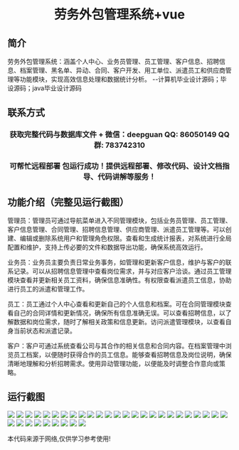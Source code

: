 <p><h1 align="center">劳务外包管理系统+vue</h1></p>

## 简介
劳务外包管理系统：涵盖个人中心、业务员管理、员工管理、客户信息、招聘信息、档案管理、黑名单、异动、合同、客户开发、用工单位、派遣员工和供应商管理等功能模块，实现高效信息处理和数据统计分析。    --计算机毕业设计源码；毕设源码；java毕业设计源码


## 联系方式
<p><h3 align="center">获取完整代码与数据库文件 + 微信：deepguan QQ: 86050149 QQ群: 783742310</h3></p>
<p><h3 align="center">可帮忙远程部署 包运行成功！提供远程部署、修改代码、设计文档指导、代码讲解等服务！</h3></p>

## 功能介绍（完整见运行截图）
管理员：管理员可通过导航菜单进入不同管理模块，包括业务员管理、员工管理、客户信息管理、合同管理、招聘信息管理、供应商管理、派遣员工管理等。可以创建、编辑或删除系统用户和管理角色权限。查看和生成统计报表，对系统进行全局配置和维护，支持上传必要的文件和数据导出功能，确保系统高效运行。

业务员：业务员主要负责日常业务事务，如管理和更新客户信息，维护与客户的联系记录。可以从招聘信息管理中查看岗位需求，并与对应客户洽谈。通过员工管理模块查看并更新相关员工资料，确保信息准确性。有权限查看派遣员工信息，协助进行员工的派遣和管理工作。

员工：员工通过个人中心查看和更新自己的个人信息和档案。可在合同管理模块查看自己的合同详情和更新情况，确保所有信息准确无误。可以查看招聘信息，以了解数据和岗位需求，随时了解相关政策和信息更新。访问派遣管理模块，以查看自身当前状态和派遣记录。

客户：客户可通过系统查看公司与其合作的相关信息和合同内容。在档案管理中浏览员工档案，以便随时获得合作的员工信息。能够查看招聘信息及岗位说明，确保清晰地理解和分析招聘需求。使用异动管理功能，以便能及时调整合作意向或策略。


## 运行截图
![](https://bs-1329754181.cos.ap-shanghai.myqcloud.com/ssm/LaborOutsourcingManagementSystem/img/001.jpg)
![](https://bs-1329754181.cos.ap-shanghai.myqcloud.com/ssm/LaborOutsourcingManagementSystem/img/002.jpg)
![](https://bs-1329754181.cos.ap-shanghai.myqcloud.com/ssm/LaborOutsourcingManagementSystem/img/003.jpg)
![](https://bs-1329754181.cos.ap-shanghai.myqcloud.com/ssm/LaborOutsourcingManagementSystem/img/004.jpg)
![](https://bs-1329754181.cos.ap-shanghai.myqcloud.com/ssm/LaborOutsourcingManagementSystem/img/005.jpg)
![](https://bs-1329754181.cos.ap-shanghai.myqcloud.com/ssm/LaborOutsourcingManagementSystem/img/006.jpg)
![](https://bs-1329754181.cos.ap-shanghai.myqcloud.com/ssm/LaborOutsourcingManagementSystem/img/007.jpg)
![](https://bs-1329754181.cos.ap-shanghai.myqcloud.com/ssm/LaborOutsourcingManagementSystem/img/008.jpg)
![](https://bs-1329754181.cos.ap-shanghai.myqcloud.com/ssm/LaborOutsourcingManagementSystem/img/009.jpg)
![](https://bs-1329754181.cos.ap-shanghai.myqcloud.com/ssm/LaborOutsourcingManagementSystem/img/010.jpg)
![](https://bs-1329754181.cos.ap-shanghai.myqcloud.com/ssm/LaborOutsourcingManagementSystem/img/011.jpg)
![](https://bs-1329754181.cos.ap-shanghai.myqcloud.com/ssm/LaborOutsourcingManagementSystem/img/012.jpg)
![](https://bs-1329754181.cos.ap-shanghai.myqcloud.com/ssm/LaborOutsourcingManagementSystem/img/013.jpg)
![](https://bs-1329754181.cos.ap-shanghai.myqcloud.com/ssm/LaborOutsourcingManagementSystem/img/014.jpg)
![](https://bs-1329754181.cos.ap-shanghai.myqcloud.com/ssm/LaborOutsourcingManagementSystem/img/015.jpg)
![](https://bs-1329754181.cos.ap-shanghai.myqcloud.com/ssm/LaborOutsourcingManagementSystem/img/016.jpg)
![](https://bs-1329754181.cos.ap-shanghai.myqcloud.com/ssm/LaborOutsourcingManagementSystem/img/017.jpg)
![](https://bs-1329754181.cos.ap-shanghai.myqcloud.com/ssm/LaborOutsourcingManagementSystem/img/018.jpg)
![](https://bs-1329754181.cos.ap-shanghai.myqcloud.com/ssm/LaborOutsourcingManagementSystem/img/019.jpg)
![](https://bs-1329754181.cos.ap-shanghai.myqcloud.com/ssm/LaborOutsourcingManagementSystem/img/020.jpg)
![](https://bs-1329754181.cos.ap-shanghai.myqcloud.com/ssm/LaborOutsourcingManagementSystem/img/021.jpg)
![](https://bs-1329754181.cos.ap-shanghai.myqcloud.com/ssm/LaborOutsourcingManagementSystem/img/022.jpg)
![](https://bs-1329754181.cos.ap-shanghai.myqcloud.com/ssm/LaborOutsourcingManagementSystem/img/023.jpg)
![](https://bs-1329754181.cos.ap-shanghai.myqcloud.com/ssm/LaborOutsourcingManagementSystem/img/024.jpg)
![](https://bs-1329754181.cos.ap-shanghai.myqcloud.com/ssm/LaborOutsourcingManagementSystem/img/025.jpg)
![](https://bs-1329754181.cos.ap-shanghai.myqcloud.com/ssm/LaborOutsourcingManagementSystem/img/026.jpg)
![](https://bs-1329754181.cos.ap-shanghai.myqcloud.com/ssm/LaborOutsourcingManagementSystem/img/027.jpg)
![](https://bs-1329754181.cos.ap-shanghai.myqcloud.com/ssm/LaborOutsourcingManagementSystem/img/028.jpg)
![](https://bs-1329754181.cos.ap-shanghai.myqcloud.com/ssm/LaborOutsourcingManagementSystem/img/029.jpg)
![](https://bs-1329754181.cos.ap-shanghai.myqcloud.com/ssm/LaborOutsourcingManagementSystem/img/030.jpg)
![](https://bs-1329754181.cos.ap-shanghai.myqcloud.com/ssm/LaborOutsourcingManagementSystem/img/031.jpg)
![](https://bs-1329754181.cos.ap-shanghai.myqcloud.com/ssm/LaborOutsourcingManagementSystem/img/032.jpg)
![](https://bs-1329754181.cos.ap-shanghai.myqcloud.com/ssm/LaborOutsourcingManagementSystem/img/033.jpg)
![](https://bs-1329754181.cos.ap-shanghai.myqcloud.com/ssm/LaborOutsourcingManagementSystem/img/034.jpg)

<p>本代码来源于网络,仅供学习参考使用!</p>
